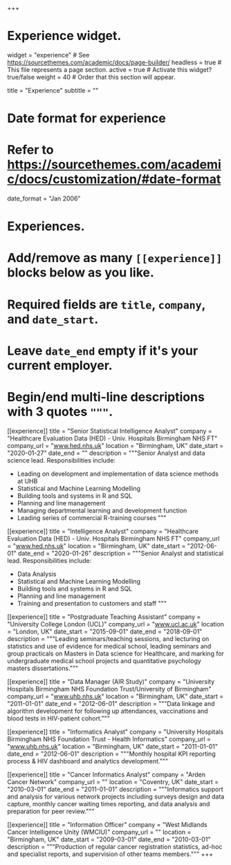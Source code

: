 +++
# Experience widget.
widget = "experience"  # See https://sourcethemes.com/academic/docs/page-builder/
headless = true  # This file represents a page section.
active = true  # Activate this widget? true/false
weight = 40  # Order that this section will appear.

title = "Experience"
subtitle = ""

# Date format for experience
#   Refer to https://sourcethemes.com/academic/docs/customization/#date-format
date_format = "Jan 2006"

# Experiences.
#   Add/remove as many `[[experience]]` blocks below as you like.
#   Required fields are `title`, `company`, and `date_start`.
#   Leave `date_end` empty if it's your current employer.
#   Begin/end multi-line descriptions with 3 quotes `"""`.
[[experience]]
  title = "Senior Statistical Intelligence Analyst"
  company = "Healthcare Evaluation Data (HED) - Univ. Hospitals Birmingham NHS FT"
  company_url = "www.hed.nhs.uk"
  location = "Birmingham, UK"
  date_start = "2020-01-27"
  date_end = ""
  description = """Senior Analyst and data science lead.  Responsibilities include:
  
  * Leading on development and implementation of data science methods at UHB
  * Statistical and Machine Learning Modelling
  * Building tools and systems in R and SQL
  * Planning and line management
  * Managing departmental learning and development function
  * Leading series of commercial R-training courses
  """

[[experience]]
  title = "Intelligence Analyst"
  company = "Healthcare Evaluation Data (HED) - Univ. Hospitals Birmingham NHS FT"
  company_url = "www.hed.nhs.uk"
  location = "Birmingham, UK"
  date_start = "2012-06-01"
  date_end = "2020-01-26"
  description = """Senior Analyst and statistical lead.  Responsibilities include:
  
  * Data Analysis 
  * Statistical and Machine Learning Modelling
  * Building tools and systems in R and SQL
  * Planning and line management
  * Training and presentation to customers and staff
  """
  
[[experience]]
  title = "Postgraduate Teaching Assistant"
  company = "University College London (UCL)"
  company_url = "www.ucl.ac.uk"
  location = "London, UK"
  date_start = "2015-09-01"
  date_end = "2018-09-01"
  description = """Leading seminars/teaching sessions, and lecturing on statistics and use of evidence for medical school, leading seminars and group practicals on Masters in Data science for Healthcare, and marking for undergraduate medical school projects and quantitative psychology masters dissertations."""

[[experience]]
  title = "Data Manager (AIR Study)"
  company = "University Hospitals Birmingham NHS Foundation Trust/University of Birmingham"
  company_url = "www.uhb.nhs.uk"
  location = "Birmingham, UK"
  date_start = "2011-01-01"
  date_end = "2012-06-01"
  description = """Data linkage and algorithm development for following up attendances, vaccinations and blood tests in HIV-patient cohort."""
  

[[experience]]
  title = "Informatics Analyst"
  company = "University Hospitals Birmingham NHS Foundation Trust - Health Informatics"
  company_url = "www.uhb.nhs.uk"
  location = "Birmingham, UK"
  date_start = "2011-01-01"
  date_end = "2012-06-01"
  description = """Monthly hospital KPI reporting process & HIV dashboard and analytics development."""


[[experience]]
  title = "Cancer Informatics Analyst"
  company = "Arden Cancer Network"
  company_url = ""
  location = "Coventry, UK"
  date_start = "2010-03-01"
  date_end = "2011-01-01"
  description = """Informatics support and analysis for various network projects including surveys design and data capture, monthly cancer waiting times reporting, and data analysis and preparation for peer review."""
  
  [[experience]]
  title = "Information Officer"
  company = "West Midlands Cancer Intelligence Unity (WMCIU)"
  company_url = ""
  location = "Birmingham, UK"
  date_start = "2009-03-01"
  date_end = "2010-03-01"
  description = """Production of regular cancer registration statistics, ad-hoc and specialist reports, and supervision of other teams members."""
+++
